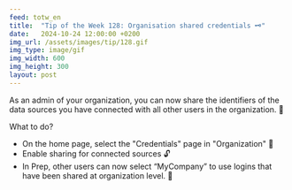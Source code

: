 ```yaml
---
feed: totw_en
title:  "Tip of the Week 128: Organisation shared credentials 🗝️"
date:   2024-10-24 12:00:00 +0200
img_url: /assets/images/tip/128.gif
img_type: image/gif
img_width: 600
img_height: 300
layout: post
---
```


As an admin of your organization, you can now share the identifiers of the data sources you have connected with all other users in the organization. 🤝  

What to do?
  * On the home page, select the "Credentials" page in "Organization" 🔐
  * Enable sharing for connected sources 🔓
  * In Prep, other users can now select “MyCompany” to use logins that have been shared at organization level. 🏢

